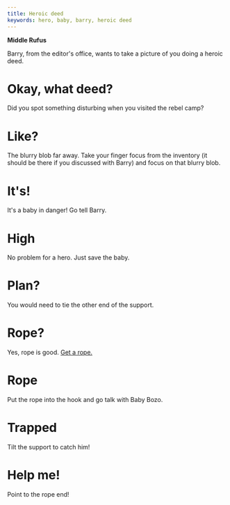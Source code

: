 ```yaml
---
title: Heroic deed
keywords: hero, baby, barry, heroic deed
---
```


**Middle Rufus**

Barry, from the editor's office, wants to take a picture of you doing a heroic deed.

# Okay, what deed?
Did you spot something disturbing when you visited the rebel camp?

# Like?
The blurry blob far away. Take your finger focus from the inventory (it should be there if you discussed with Barry) and focus on that blurry blob.

# It's!
It's a baby in danger! Go tell Barry.

# High
No problem for a hero. Just save the baby.

# Plan?
You would need to tie the other end of the support.

# Rope?
Yes, rope is good. [Get a rope.](080-rope.md)

# Rope
Put the rope into the hook and go talk with Baby Bozo.

# Trapped
Tilt the support to catch him!

# Help me!
Point to the rope end!
